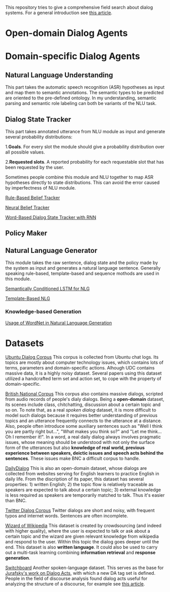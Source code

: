 This repository tries to give a comprehensive field search about dialog systems. For a general introduction see [this article](https://github.com/Garenpku/Paper-Reading/blob/master/intro%20to%20dialog%20system.md).

# Open-domain Dialog Agents

# Domain-specific Dialog Agents

## Natural Language Understanding
This part takes the automatic speech recognition (ASR) hypotheses as input and map them to semantic annotations. The semantic types to be predicted are oriented to the pre-defined ontology. In my understanding, semantic parsing and semantic role labeling can both be variants of the NLU task.

## Dialog State Tracker
This part takes annotated utterance from NLU module as input and generate several probability distributions:

1.**Goals**. For every slot the module should give a probability distribution over all possible values.

2.**Requested slots**. A reported probability for each requestable slot that has been requested by the user.

Sometimes people combine this module and NLU together to map ASR hypotheses directly to state distributions. This can avoid the error caused by imperfectness of NLU module.

[Rule-Based Belief Tracker](https://www.aclweb.org/anthology/W13-4067)

[Neural Belief Tracker](https://github.com/Garenpku/Paper-Reading/blob/master/Neural%20Belief%20Tracker.pdf)

[Word-Based Dialog State Tracker with RNN](https://github.com/Garenpku/Paper-Reading/blob/master/Word-Based%20DST%20with%20RNN.pdf)

## Policy Maker


## Natural Language Generator
This module takes the raw sentence, dialog state and the policy made by the system as input and generates a natural language sentence. Generally speaking rule-based, template-based and sequence mothods are used in this module.

[Semantically Conditioned LSTM for NLG](https://github.com/Garenpku/Paper-Reading/blob/master/Semantically%20Conditioned%20LSTM%20for%20NLG.pdf)

[Template-Based NLG](https://github.com/Garenpku/Paper-Reading/blob/master/Template-Based%20NLG.pdf)

### Knowledge-based Generation

[Usage of WordNet in Natural Language Generation](https://www.aclweb.org/anthology/W98-0718) 

# Datasets

[Ubuntu Dialog Corpus](https://arxiv.org/abs/1506.08909)  This corpus is collected from Ubuntu chat logs. Its topics are mostly about computer technology issues, which contains lots of terms, parameters and domain-specific actions. Alhough UDC contains massive data, it is a highly noisy dataset. Several papers using this dataset utilized a handcrafted term set and action set, to cope with the property of domain-specific.

[British National Corpus](https://www.english-corpora.org/bnc/) This corpus also contains massive dialogs, scripted from audio records of people's dialy dialogs. Being a **open-domain** dataset, its scenes include class, chitchatting, discussion about a certain topic and so on. To note that, as a real *spoken dialog* dataset, it is more difficult to model such dialogs because it requires better understanding of previous topics and an utterance frequently connects to the utterance at a distance. Also, people often introduce some auxiliary sentences such as "Well I think you are partly right but...", "What makes you think so?" and "Let me think... Oh I remember it!". In a word, a real daily dialog always involves pragmatic issues, whose meaning should be understood with not only the surface form of the utterances but also **knowledge of real world, previous experience between speakers, deictic issues and speech acts behind the sentences**. These issues make BNC a difficult corpus to handle.

[DailyDialog](https://arxiv.org/abs/1710.03957) This is also an open-domain dataset, whose dialogs are collected from websites serving for English learners to practice English in daily life. From the discription of its paper, this dataset has several properties: 1) written English; 2) the topic flow is relatively traceable as speakers are expected to talk about a certain topic; 3) external knowledge is less required as speakers are temporarily matched to talk. Thus it's easier than BNC.

[Twitter Dialog Corpus](https://github.com/Phylliida/Dialogue-Datasets/blob/master/TwitterConvCorpus.txt) Twitter dialogs are short and noisy, with frequent typos and internet words. Sentences are often incomplete.

[Wizard of Wikipedia](https://arxiv.org/abs/1811.01241) This dataset is created by crowdsourcing (and indeed with higher quality), where the user is expected to talk or ask about a certain topic and the wizard are given relevant knowledge from wikipedia and respond to the user. Within this topic the dialog goes deeper until the end. This dataset is also **written language**. It could also be used to carry out a multi-task learning combining **information retrieval** and **response generation**.

[Switchboard](https://catalog.ldc.upenn.edu/LDC97S62) Another spoken-language dataset. This serves as the base for [Jurafsky's work on Dialog Acts](https://web.stanford.edu/~jurafsky/ws97/manual.august1.html), with which a new DA tag set is defined. People in the field of discourse analysis found dialog acts useful for analyzing the structure of a discourse, for example see [this article](https://www.aclweb.org/anthology/W98-0319).
